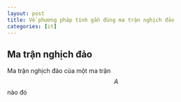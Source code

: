 ```yaml
---
layout: post
title: Về phương pháp tính gần đúng ma trận nghịch đảo
categories: [it]
---
```

## Ma trận nghịch đảo
Ma trận nghịch đảo của một ma trận $$A$$ nào đó